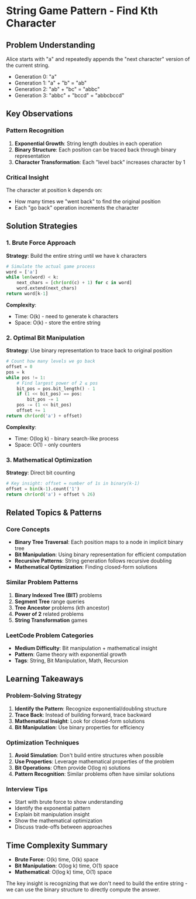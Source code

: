 # String Game Pattern - Find Kth Character

## Problem Understanding
Alice starts with "a" and repeatedly appends the "next character" version of the current string.
- Generation 0: "a"
- Generation 1: "a" + "b" = "ab"  
- Generation 2: "ab" + "bc" = "abbc"
- Generation 3: "abbc" + "bccd" = "abbcbccd"

## Key Observations

### Pattern Recognition
1. **Exponential Growth**: String length doubles in each operation
2. **Binary Structure**: Each position can be traced back through binary representation
3. **Character Transformation**: Each "level back" increases character by 1

### Critical Insight
The character at position k depends on:
- How many times we "went back" to find the original position
- Each "go back" operation increments the character

## Solution Strategies

### 1. Brute Force Approach
**Strategy**: Build the entire string until we have k characters
```python
# Simulate the actual game process
word = ['a']
while len(word) < k:
    next_chars = [chr(ord(c) + 1) for c in word]
    word.extend(next_chars)
return word[k-1]
```

**Complexity**: 
- Time: O(k) - need to generate k characters
- Space: O(k) - store the entire string

### 2. Optimal Bit Manipulation
**Strategy**: Use binary representation to trace back to original position
```python
# Count how many levels we go back
offset = 0
pos = k
while pos != 1:
    # Find largest power of 2 ≤ pos
    bit_pos = pos.bit_length() - 1
    if (1 << bit_pos) == pos:
        bit_pos -= 1
    pos -= (1 << bit_pos)
    offset += 1
return chr(ord('a') + offset)
```

**Complexity**:
- Time: O(log k) - binary search-like process
- Space: O(1) - only counters

### 3. Mathematical Optimization
**Strategy**: Direct bit counting
```python
# Key insight: offset = number of 1s in binary(k-1)
offset = bin(k-1).count('1')
return chr(ord('a') + offset % 26)
```

## Related Topics & Patterns

### Core Concepts
- **Binary Tree Traversal**: Each position maps to a node in implicit binary tree
- **Bit Manipulation**: Using binary representation for efficient computation
- **Recursive Patterns**: String generation follows recursive doubling
- **Mathematical Optimization**: Finding closed-form solutions

### Similar Problem Patterns
1. **Binary Indexed Tree (BIT)** problems
2. **Segment Tree** range queries
3. **Tree Ancestor** problems (kth ancestor)
4. **Power of 2** related problems
5. **String Transformation** games

### LeetCode Problem Categories
- **Medium Difficulty**: Bit manipulation + mathematical insight
- **Pattern**: Game theory with exponential growth
- **Tags**: String, Bit Manipulation, Math, Recursion

## Learning Takeaways

### Problem-Solving Strategy
1. **Identify the Pattern**: Recognize exponential/doubling structure
2. **Trace Back**: Instead of building forward, trace backward
3. **Mathematical Insight**: Look for closed-form solutions
4. **Bit Manipulation**: Use binary properties for efficiency

### Optimization Techniques
1. **Avoid Simulation**: Don't build entire structures when possible
2. **Use Properties**: Leverage mathematical properties of the problem
3. **Bit Operations**: Often provide O(log n) solutions
4. **Pattern Recognition**: Similar problems often have similar solutions

### Interview Tips
- Start with brute force to show understanding
- Identify the exponential pattern
- Explain bit manipulation insight
- Show the mathematical optimization
- Discuss trade-offs between approaches

## Time Complexity Summary
- **Brute Force**: O(k) time, O(k) space
- **Bit Manipulation**: O(log k) time, O(1) space  
- **Mathematical**: O(log k) time, O(1) space

The key insight is recognizing that we don't need to build the entire string - we can use the binary structure to directly compute the answer.
